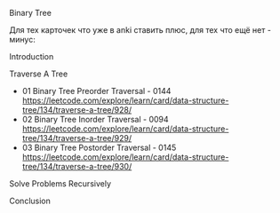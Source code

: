 Binary Tree

Для тех карточек что уже в anki ставить плюс, для тех что ещё нет - минус:

Introduction

Traverse A Tree

+ 01 Binary Tree Preorder Traversal - 0144 https://leetcode.com/explore/learn/card/data-structure-tree/134/traverse-a-tree/928/
+ 02 Binary Tree Inorder Traversal - 0094 https://leetcode.com/explore/learn/card/data-structure-tree/134/traverse-a-tree/929/
+ 03 Binary Tree Postorder Traversal - 0145 https://leetcode.com/explore/learn/card/data-structure-tree/134/traverse-a-tree/930/

Solve Problems Recursively

Conclusion
